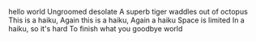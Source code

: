 hello world
Ungroomed desolate
A superb tiger waddles
out of octopus
This is a haiku,
Again this is a haiku,
Again a haiku
Space is limited
In a haiku, so it's hard
To finish what you
goodbye world
